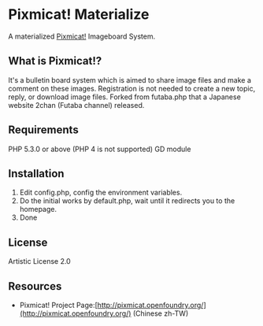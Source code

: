 # Pixmicat! Materialize
A materialized [Pixmicat!](https://github.com/pixmicat/pixmicat) Imageboard System.
## What is Pixmicat!?
It's a bulletin board system which is aimed to share image files and make a comment on these images. Registration is not needed to create a new topic, reply, or download image files. Forked from futaba.php that a Japanese website 2chan (Futaba channel) released.
## Requirements
PHP 5.3.0 or above (PHP 4 is not supported)
GD module
## Installation
1. Edit config.php, config the environment variables.
2. Do the initial works by default.php, wait until it redirects you to the homepage.
3. Done
## License
Artistic License 2.0
## Resources
- Pixmicat! Project Page:[http://pixmicat.openfoundry.org/](http://pixmicat.openfoundry.org/) (Chinese zh-TW)
